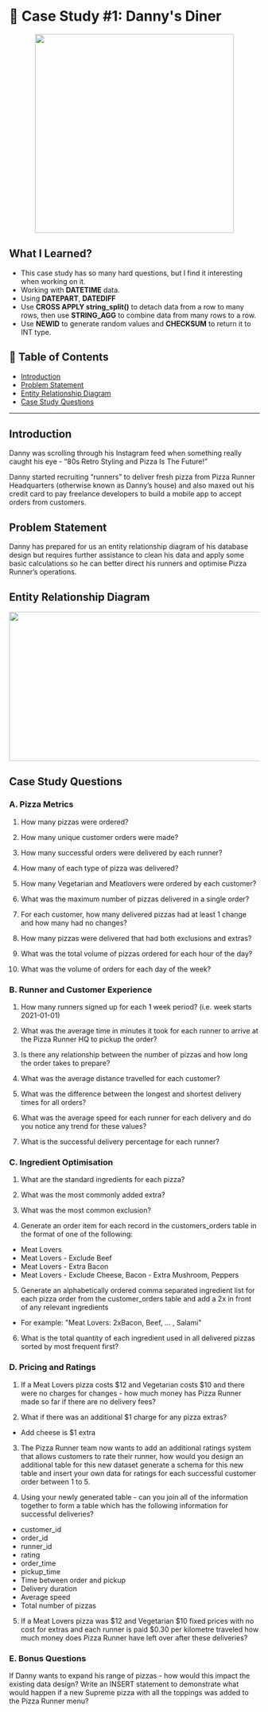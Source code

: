 # 🍜 Case Study #1: Danny's Diner 

<p align="center">
  <img width="400" height="400" src="https://user-images.githubusercontent.com/115451301/216535253-501fbd3a-a0a9-4296-abca-ea4907addd27.png">
</p>

## **What I Learned?** 

- This case study has so many hard questions, but I find it interesting when working on it.
- Working with **DATETIME** data. 
- Using **DATEPART**, **DATEDIFF**
- Use **CROSS APPLY string_split()** to detach data from a row to many rows, then use **STRING_AGG** to combine data from many rows to a row.
- Use **NEWID** to generate random values and **CHECKSUM** to return it to INT type.

## 📘 Table of Contents
- [Introduction](#introduction)
- [Problem Statement](#problem-statement)
- [Entity Relationship Diagram](#entity-relationship-diagram)
- [Case Study Questions](#case-study-questions)

***

## **Introduction**

Danny was scrolling through his Instagram feed when something really caught his eye - “80s Retro Styling and Pizza Is The Future!”

Danny started recruiting “runners” to deliver fresh pizza from Pizza Runner Headquarters (otherwise known as Danny’s house) and also maxed out his credit card to pay freelance developers to build a mobile app to accept orders from customers.

## **Problem Statement**

Danny has prepared for us an entity relationship diagram of his database design but requires further assistance to clean his data and apply some basic calculations so he can better direct his runners and optimise Pizza Runner’s operations.
## **Entity Relationship Diagram**

<p align="center">
  <img width="600" height="300" src="https://user-images.githubusercontent.com/115451301/216538157-d2d2f944-8c99-46c9-9198-2b2f0e94076c.png">
</p>

## **Case Study Questions** 

### A. Pizza Metrics

1. How many pizzas were ordered?

2. How many unique customer orders were made?

3. How many successful orders were delivered by each runner?

4. How many of each type of pizza was delivered?

5. How many Vegetarian and Meatlovers were ordered by each customer?

6. What was the maximum number of pizzas delivered in a single order?

7. For each customer, how many delivered pizzas had at least 1 change and how many had no changes?

8. How many pizzas were delivered that had both exclusions and extras?

9. What was the total volume of pizzas ordered for each hour of the day?

10. What was the volume of orders for each day of the week?

### B. Runner and Customer Experience

1. How many runners signed up for each 1 week period? (i.e. week starts 2021-01-01)

2. What was the average time in minutes it took for each runner to arrive at the Pizza Runner HQ to pickup the order?

3. Is there any relationship between the number of pizzas and how long the order takes to prepare?

4. What was the average distance travelled for each customer?

5. What was the difference between the longest and shortest delivery times for all orders?

6. What was the average speed for each runner for each delivery and do you notice any trend for these values?

7. What is the successful delivery percentage for each runner?

### C. Ingredient Optimisation

1. What are the standard ingredients for each pizza?

2. What was the most commonly added extra?

3. What was the most common exclusion?

4. Generate an order item for each record in the customers_orders table in the format of one of the following:
- Meat Lovers
- Meat Lovers - Exclude Beef
- Meat Lovers - Extra Bacon
- Meat Lovers - Exclude Cheese, Bacon - Extra Mushroom, Peppers

5. Generate an alphabetically ordered comma separated ingredient list for each pizza order from the customer_orders table and add a 2x in front of any relevant ingredients

- For example: "Meat Lovers: 2xBacon, Beef, ... , Salami"

6. What is the total quantity of each ingredient used in all delivered pizzas sorted by most frequent first?

### D. Pricing and Ratings

1. If a Meat Lovers pizza costs $12 and Vegetarian costs $10 and there were no charges for changes - how much money has Pizza Runner made so far if there are no delivery fees?

2. What if there was an additional $1 charge for any pizza extras?
- Add cheese is $1 extra

3. The Pizza Runner team now wants to add an additional ratings system that allows customers to rate their runner, how would you design an additional table for this new dataset generate a schema for this new table and insert your own data for ratings for each successful customer order between 1 to 5.

4. Using your newly generated table - can you join all of the information together to form a table which has the following information for successful deliveries?
- customer_id
- order_id
- runner_id
- rating
- order_time
- pickup_time
- Time between order and pickup
- Delivery duration
- Average speed
- Total number of pizzas

5. If a Meat Lovers pizza was $12 and Vegetarian $10 fixed prices with no cost for extras and each runner is paid $0.30 per kilometre traveled how much money does Pizza Runner have left over after these deliveries?

### E. Bonus Questions


If Danny wants to expand his range of pizzas - how would this impact the existing data design? Write an INSERT statement to demonstrate what would happen if a new Supreme pizza with all the toppings was added to the Pizza Runner menu?
